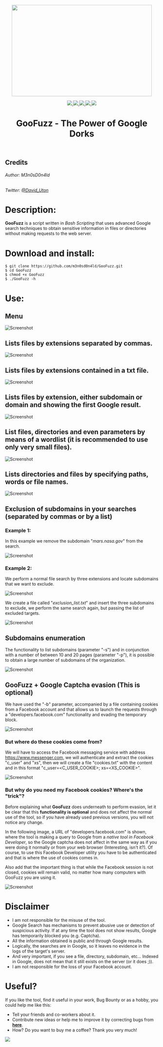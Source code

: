 <p align="center">
  <img width="460" height="300" src="images/goofuzz.png">
</p>

<p align="center">
  <a href="https://github.com/m3n0sd0n4ld/GooFuzz/releases/tag/1.0">
    <img src="https://img.shields.io/github/v/release/m3n0sd0n4ld/GooFuzz?include_prereleases&style=flat-square">
  </a>
  <a href="https://www.gnu.org/licenses/gpl-3.0.en.html">
    <img src="https://img.shields.io/github/license/m3n0sd0n4ld/GooFuzz?style=flat-square">
  </a>
  <a href="https://github.com/m3n0sd0n4ld/GooFuzz/issues?q=is%3Aissue+is%3Aopen">
    <img src="https://img.shields.io/github/issues/m3n0sd0n4ld/GooFuzz?style=flat-square">
  <a href="https://github.com/m3n0sd0n4ld/GooFuzz/commits/master">
    <img src="https://img.shields.io/github/last-commit/m3n0sd0n4ld/GooFuzz?style=flat-square">
  <a href="">
    <img src="https://img.shields.io/twitter/follow/David_Uton?style=flat-square">
  </a>
  <br>
  <h1 align="center">GooFuzz - The Power of Google Dorks</h1>
  <br>
</p>

## Credits

###### Author: M3n0sD0n4ld
###### Twitter: [@David_Uton](https://twitter.com/David_Uton)

# Description:

**GooFuzz** is a script written in *Bash Scripting* that uses advanced Google search techniques to obtain sensitive information in files or directories without making requests to the web server.

# Download and install:
```
$ git clone https://github.com/m3n0sd0n4ld/GooFuzz.git
$ cd GooFuzz
$ chmod +x GooFuzz
$ ./GooFuzz -h
```

# Use:

## Menu
![Screenshot](images/1.png)

## Lists files by extensions separated by commas.
![Screenshot](images/2.png)

## Lists files by extensions contained in a txt file.
![Screenshot](images/3.png)

## Lists files by extension, either subdomain or domain and showing the first Google result.
![Screenshot](images/4.png)

## List files, directories and even parameters by means of a wordlist (it is recommended to use only very small files).
![Screenshot](images/5.png)

## Lists directories and files by specifying paths, words or file names.
![Screenshot](images/7.png)
  
## Exclusion of subdomains in your searches (separated by commas or by a list)
### Example 1:
In this example we remove the subdomain "*mars.nasa.gov*" from the search.

![Screenshot](images/8.png)

### Example 2:
We perform a normal file search by three extensions and locate subdomains that we want to exclude.

![Screenshot](images/9.png)

We create a file called "*exclusion_list.txt*" and insert the three subdomains to exclude, we perform the same search again, but passing the list of excluded targets. 
  
![Screenshot](images/10.png)
 
## Subdomains enumeration
The functionality to list subdomains (parameter "-s") and in conjunction with a number of between 10 and 20 pages (parameter "-p"), it is possible to obtain a large number of subdomains of the organization.

![Screenshot](images/11.png)
    
## GooFuzz + Google Captcha evasion (**This is optional**)
We have used the "-b" parameter, accompanied by a file containing cookies from a Facebook account and that allows us to launch the requests through a "developers.facebook.com" functionality and evading the temporary block.

![Screenshot](images/12.png)

### But where do these cookies come from? 
We will have to access the Facebook messaging service with address https://www.messenger.com, we will authenticate and extract the cookies "c_user" and "xs", then we will create a file "cookies.txt" with the content and in this format "c_user=<C_USER_COOKIE>; xs=<XS_COOKIE>".

![Screenshot](images/13.png)

### But why do you need my Facebook cookies? Where's the "trick"?
Before explaining what **GooFuzz** does underneath to perform evasion, let it be clear that this **functionality is optional** and does not affect the normal use of the tool, so if you have already used previous versions, you will not notice any change.
    
In the following image, a URL of "developers.facebook.com" is shown, where the tool is making a query to Google from a *native tool in Facebook Developer*, so the Google captcha does not affect in the same way as if you were doing it normally or from your web browser (Interesting, isn't it?). Of course, to use this Facebook Developer utility you have to be authenticated and that is where the use of cookies comes in.
    
Also add that the important thing is that while the Facebook session is not closed, cookies will remain valid, no matter how many computers with GooFuzz you are using it.

![Screenshot](images/14.png)
    
# Disclaimer
- I am not responsible for the misuse of the tool.
- Google Search has mechanisms to prevent abusive use or detection of suspicious activity. If at any time the tool does not show results, Google has temporarily blocked you (e.g. Captcha).
- All the information obtained is public and through Google results. 
- Logically, the searches are in Google, so it leaves no evidence in the logs of the target's server.
- And very important, if you see a file, directory, subdomain, etc... Indexed in Google, does not mean that it still exists on the server (or it does ;)).
- I am not responsible for the loss of your Facebook account.

# Useful?
If you like the tool, find it useful in your work, Bug Bounty or as a hobby, you could help me like this:
- Tell your friends and co-workers about it.
- Contribute new ideas or help me to improve it by correcting bugs from [**here**](https://github.com/m3n0sd0n4ld/GooFuzz/issues).
- How? Do you want to buy me a coffee? Thank you very much! 

<p align="left">
  <a href="https://www.paypal.com/paypalme/elmalodebatman" target="_blank">
    <img src="images/paypal.png"></img></a>
</p>

